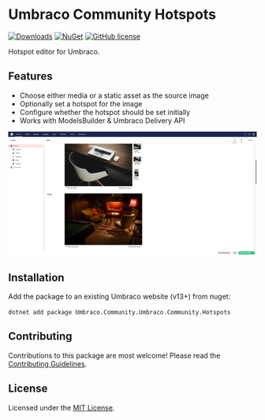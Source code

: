 # Umbraco Community Hotspots

[![Downloads](https://img.shields.io/nuget/dt/Umbraco.Community.Hotspots?color=cc9900)](https://www.nuget.org/packages/Umbraco.Community.Hotspots/)
[![NuGet](https://img.shields.io/nuget/vpre/Umbraco.Community.Hotspots?color=0273B3)](https://www.nuget.org/packages/Umbraco.Community.Hotspots)
[![GitHub license](https://img.shields.io/github/license/bjarnef/Umbraco.Community.Hotspots?color=8AB803)](../LICENSE)

Hotspot editor for Umbraco.

## Features

- Choose either media or a static asset as the source image
- Optionally set a hotspot for the image
- Configure whether the hotspot should be set initially
- Works with ModelsBuilder & Umbraco Delivery API

<img alt="Hotspot editor" src="https://github.com/bjarnef/Umbraco.Community.Hotspots/blob/main/docs/screenshots/hotspot-editor.png">

## Installation

Add the package to an existing Umbraco website (v13+) from nuget:

`dotnet add package Umbraco.Community.Umbraco.Community.Hotspots`


## Contributing

Contributions to this package are most welcome! Please read the [Contributing Guidelines](CONTRIBUTING.md).

## License

Licensed under the [MIT License](LICENSE.md).